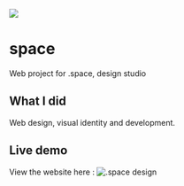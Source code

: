 ![](http://www.genevievemasioni.com/wp-content/uploads/2018/04/space-home.png)

# space

Web project for .space, design studio

## What I did

Web design, visual identity and development.

## Live demo

View the website here : ![.space design](https://genevievemasioni.github.io/space/)

